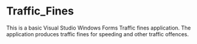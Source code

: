 # Traffic_Fines
This is a basic Visual Studio Windows Forms Traffic fines application. The application produces traffic fines for speeding and other traffic offences.
